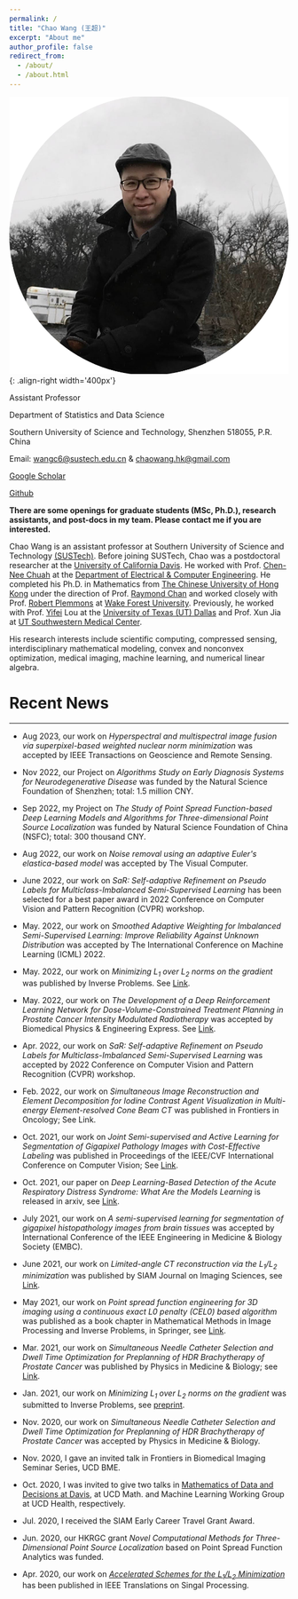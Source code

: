 ```yaml
---
permalink: /
title: "Chao Wang (王超)"
excerpt: "About me"
author_profile: false
redirect_from: 
  - /about/
  - /about.html
---
```


![profile](/images/profile.png){: .align-right width='400px'}


Assistant Professor

Department of Statistics and Data Science

Southern University of Science and Technology, Shenzhen 518055, P.R. China

<i class="fas fa-envelope"></i> Email: [wangc6@sustech.edu.cn](mailto:wangc6@sustech.edu.cn) & [chaowang.hk@gmail.com](mailto:chaowang.hk@gmail.com)

<i class="ai ai-google-scholar-square"></i> [Google Scholar](https://scholar.google.com/citations?user=PBchRWYAAAAJ&hl=en)
 
<i class="fab fa-github"></i> [Github](https://github.com/wangcmath)

**There are some openings for graduate students (MSc, Ph.D.), research assistants, and post-docs in my team. Please contact me if you are interested.**

Chao Wang is an assistant professor at Southern University of Science and Technology [(SUSTech)](https://sustech.edu.cn/en/). Before joining SUSTech, Chao was a postdoctoral researcher at the [University of California Davis](https://www.ucdavis.edu/). He worked with Prof. [Chen-Nee Chuah](https://www.ece.ucdavis.edu/~chuah/rubinet/) at the [Department of Electrical & Computer Engineering](https://ece.ucdavis.edu/). He completed his Ph.D. in Mathematics from [The Chinese University of Hong Kong](https://www.cuhk.edu.hk/english/index.html) under the direction of Prof. [Raymond Chan](http://personal.cityu.edu.hk/rhfchan/) and worked closely with Prof. [Robert Plemmons](https://faculty.sites.wfu.edu/plemmons/) at [Wake Forest University](https://www.wfu.edu/). Previously, he worked with Prof. [Yifei](https://sites.google.com/site/louyifei/) Lou at the [University of Texas (UT) Dallas](https://www.utdallas.edu/) and Prof. Xun Jia at [UT Southwestern Medical Center](https://www.utsouthwestern.edu/).

His research interests include scientific computing, compressed sensing, interdisciplinary mathematical modeling, convex and nonconvex optimization, medical imaging, machine learning, and numerical linear algebra.

# Recent News
---
- Aug 2023, our work on _Hyperspectral and multispectral image fusion via superpixel-based weighted nuclear norm minimization_ was accepted by IEEE Transactions on Geoscience and Remote Sensing. 

- Nov 2022, our Project on _Algorithms Study on Early Diagnosis Systems for  Neurodegenerative Disease_ was funded by the Natural Science Foundation of Shenzhen; total: 1.5 million CNY.

- Sep 2022, my Project on _The Study of Point Spread Function-based Deep Learning Models and Algorithms for Three-dimensional Point Source Localization_ was funded by Natural Science Foundation of China (NSFC); total: 300 thousand CNY.

- Aug 2022, our work on _Noise removal using an adaptive Euler's elastica-based model_ was accepted by The Visual Computer.

- June 2022, our work on _SaR: Self-adaptive Refinement on Pseudo Labels for Multiclass-Imbalanced Semi-Supervised Learning_ has been selected for a best paper award in 2022 Conference on Computer Vision and Pattern Recognition (CVPR) workshop. 

- May. 2022, our work on _Smoothed Adaptive Weighting for Imbalanced Semi-Supervised Learning: Improve Reliability Against Unknown Distribution_ was accepted by The International Conference on Machine Learning (ICML) 2022.  

- May. 2022, our work on _Minimizing L<sub>1</sub> over L<sub>2</sub> norms on the gradient_ was published by Inverse Problems. See [Link](https://iopscience.iop.org/article/10.1088/1361-6420/ac64fb).

- May. 2022, our work on _The Development of a Deep Reinforcement Learning Network for Dose-Volume-Constrained Treatment Planning in Prostate Cancer Intensity Modulated Radiotherapy_ was accepted by Biomedical Physics & Engineering Express. See [Link](https://iopscience.iop.org/article/10.1088/2057-1976/ac6d82). 

- Apr. 2022, our work on _SaR: Self-adaptive Refinement on Pseudo Labels for Multiclass-Imbalanced Semi-Supervised Learning_ was accepted by 2022 Conference on Computer Vision and Pattern Recognition (CVPR) workshop. 

- Feb. 2022, our work on _Simultaneous Image Reconstruction and Element Decomposition for Iodine Contrast Agent Visualization in Multi-energy Element-resolved Cone Beam CT_ was published in  Frontiers in Oncology; See Link.

- Oct. 2021, our work on _Joint Semi-supervised and Active Learning for Segmentation of Gigapixel Pathology Images with Cost-Effective Labeling_ was published in Proceedings of the IEEE/CVF International Conference on Computer Vision;  See [Link](https://openaccess.thecvf.com/content/ICCV2021W/CDPath/papers/Lai_Joint_Semi-Supervised_and_Active_Learning_for_Segmentation_of_Gigapixel_Pathology_ICCVW_2021_paper.pdf). 

- Oct. 2021, our paper on _Deep Learning-Based Detection of the Acute Respiratory Distress Syndrome: What Are the Models Learning_ is released in arxiv, see [Link](https://arxiv.org/ftp/arxiv/papers/2109/2109.12323.pdf).

- July 2021, our work on _A semi-supervised learning for segmentation of gigapixel histopathology images from brain tissues_ was accepted by International Conference of the IEEE Engineering in Medicine & Biology Society (EMBC). 

- June 2021, our work on _Limited-angle CT reconstruction via the L<sub>1</sub>/L<sub>2</sub> minimization_ was published by SIAM Journal on Imaging Sciences,  see [Link](https://epubs.siam.org/doi/10.1137/20M1341490).

- May 2021, our work on _Point spread function engineering for 3D imaging using a continuous exact L0 penalty (CEL0) based algorithm_ was published as a book chapter in Mathematical Methods in Image Processing and Inverse Problems, in Springer,  see [Link](https://link.springer.com/chapter/10.1007/978-981-16-2701-9_1).

- Mar. 2021, our work on _Simultaneous Needle Catheter Selection and Dwell Time Optimization for Preplanning of HDR Brachytherapy of Prostate Cancer_ was published by Physics in Medicine & Biology;  see [Link](https://iopscience.iop.org/article/10.1088/1361-6560/abd00e/meta).

- Jan. 2021, our work on _Minimizing L<sub>1</sub> over L<sub>2</sub> norms on the gradient_ was submitted to Inverse Problems, see [preprint](https://arxiv.org/abs/2101.00809). 

- Nov. 2020, our work on _Simultaneous Needle Catheter Selection and Dwell Time Optimization for Preplanning of HDR Brachytherapy of Prostate Cancer_ was accepted by Physics in Medicine & Biology.

- Nov. 2020, I gave an invited talk in Frontiers in Biomedical Imaging Seminar Series, UCD BME. 

- Oct. 2020, I was invited to give two talks in [Mathematics of Data and Decisions at Davis](https://sites.google.com/view/maddd), at UCD Math. and Machine Learning Working Group at UCD Health, respectively. 

- Jul. 2020, I received the SIAM Early Career Travel Grant Award. 

- Jun. 2020, our HKRGC grant _Novel Computational Methods for Three-Dimensional Point Source Localization_ based on Point Spread Function Analytics was funded. 

- Apr. 2020, our work on [_Accelerated Schemes for the L<sub>1</sub>/L<sub>2</sub> Minimization_](https://ieeexplore.ieee.org/abstract/document/9057443) has been published in IEEE Translations on Singal Processing.

&nbsp;

&nbsp;

&nbsp;
